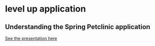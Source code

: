 # level up application

## Understanding the Spring Petclinic application
[See the presentation here](https://github.com/kk2415/level-up/wiki)
